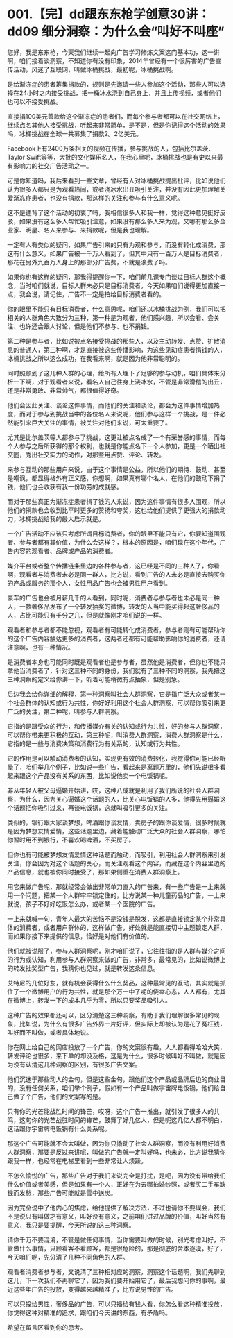 # 001.【完】dd跟东东枪学创意30讲：dd09 细分洞察：为什么会“叫好不叫座”

您好，我是东东枪，今天我们继续一起向广告学习修炼文案这门基本功，这一讲啊，咱们接着谈洞察，不知道你有没有印象，2014年曾经有一个很厉害的广告宣传活动，风迷了互联网，叫做冰桶挑战，最初呢，冰桶挑战啊。

是给渐冻症的患者筹集捐款的，规则是先邀请一些人参加这个活动，那些人可以选择在24小时之内接受挑战，把一桶冰水浇到自己身上，并且上传视频，或者他们也可以不接受挑战。

直接捐100美元善款给这个渐冻症的患者们，而每个参与者都可以在社交网络上，继续点名其他人接受挑战，听起来非常简单，是不是，但是你记得这个活动的效果吗，冰桶挑战在全球一共募集了捐款2。2亿美元。

Facebook上有2400万条相关的视频在传播，参与挑战的人，包括比尔盖茨、Taylor Swift等等，大批的文化娱乐名人，在我心里呢，冰桶挑战也是有史以来最有影响力的社交广告活动之一。

可是你知道吗，我后来看到一些文章，曾经有人对冰桶挑战提出批评，比如说他们认为很多人都只是为观看热闹，或者浇冰水出丑吸引关注，并没有因此更加理解关爱渐冻症患者，也没有捐款，那这样的关注和参与有什么意义呢。

这不是违背了这个活动的初衷了吗，我相信很多人和我一样，觉得这种意见挺好反驳，如果没有这么多人帮忙吸引注意，如果没有那么多人来为观，又哪有那么多企业家、明星、名人来参与、来捐款呢，但是我也理解。

一定有人有类似的疑问，如果广告引来的只有为观和参与，而没有转化成消费，那这有什么意义，如果广告被一千万人看到了，但其中只有一百万人是目标消费者，那花在另外九百万人身上的那部分广告费，不就是浪费了吗。

如果你也有这样的疑问，那我得提醒你一下，咱们前几课专门谈过目标人群这个概念，当时咱们就说，目标人群未必只是目标消费者，今天如果咱们说得更加直接一点，我会说，请记住，广告不一定是拍给目标消费者看的。

你的眼里不能只有目标消费者，什么意思呢，咱们还以冰桶挑战为例，我们可以把相关的人群角色大致分为三种，第一种是为观者，他们感兴趣，所以会看、会关注、也许还会跟人讨论，但是他们不参与、也不捐钱。

第二种是参与者，比如说被点名接受挑战的那些人，以及主动转发、点赞、扩散消息的普通人，第三种啊，才是直接被这些传播影响，为这些见动症患者捐钱的人，冰桶挑战之所以这么成功，在我看来啊，就是因为他非常聪明的。

同时照顾到了这几种人群的心理，给所有人埋下了足够的参与动机，咱们具体来分析一下啊，对于观看者来说，看名人自己往身上浇冰水，不管是非常滑稽的出丑，还是非常勇敢、非常帅气，都很值得好奇。

他们会因此关注、谈论这件事情，而他们的关注和谈论，都会为这件事情增加热度，而对于参与到挑战当中的各位名人来说呢，他们参与这样一个挑战，是一件必然能引来巨大关注的事情，被关注对他们来说，可太重要了。

尤其是比尔盖茨等人都参与了挑战，这更让被点名成了一个有荣誉感的事情，而每个人参与之后所获得的那个权利，也就是你能点名下一个人参加，更是一个晒出社交圈，秀出社交实力的动作，对那些用点赞、评论、转发。

来参与互动的那些用户来说，由于这个事情是公益，所以他们的期待、鼓动、甚至是嘲讽，都显得格外有正义感，你想啊，如果真有哪个名人，在他们的鼓动下捐了钱，他们也会收获有我一份功劳的成就感。

而对于那些真正为渐冻症患者捐了钱的人来说，因为这件事情有很多人围观，所以他们的捐款也会收到比平时更多的赞扬和夸奖，这也给他们提供了更强大的捐款动力，冰桶挑战给我的最大启示就是。

一个广告活动不应该只考虑所谓目标消费者，你的眼里不能只有它，你要知道围观者、参与者都有其价值，为什么会这样？，根本的原因是，咱们现在这个年代，广告内容的观看者、品牌或产品的消费者。

媒介平台或者整个传播链条里边的各种参与者，这已经是不同的三种人了，你看啊，观看者与消费者未必是同一群人，比方说，看到广告的人未必是直接去购买你的产品或服务的那个人，女性用品广告也会被男性用户看到。

豪车的广告也会被月薪几千的人看到，同时呢，消费者与参与者也未必是同一种人，一款奢侈品发布了一个转发抽奖的微博，转发的人当中能买得起这奢侈品的人，占比可能只有千分之几，但是就像刚才咱们说的一样。

观看者和参与者都不能忽视，观看者有可能转化成消费者，参与者则有可能帮助你的这个广告内容触达更多的消费者，这两者还都有可能帮助影响你的消费者，还请注意啊，也有一种情况。

是消费者本身也可能同时既是观看者也是参与者，虽然他是消费者，但你也不能只拿他当消费者了，针对这三种不同的身份，我们就有了三种不同的洞察，我先把这三种洞察的定义给你讲一下，听着可能稍微有点抽象，但是别急。

后边我会给你详细的解释，第一种洞察叫社会人群洞察，它是指广泛大众或者某一个社会群体的认知或行为共性，你好好利用这个社会人群洞察，可以帮你吸引来更广泛的关注，第二种呢，叫参与人群洞察。

它指的是跟受众的行为，和传播媒介有关的认知或行为共性，好的参与人群洞察，可以帮你带来更积极的互动，第三种呢，叫消费人群洞察，消费人群洞察是什么，它指的是一些与消费决策和消费行为有关系的，认知或行为共性。

它的作用是可以触动消费者的认知，实现更有效的消费转化，我觉得你可能已经听晕了，咱们举几个例子，比如说一些广告，看起来是离题万里的，他们先说很多看起来跟这个产品没有关系的东西，比如说他卖一个电饭锅呢。

非从年轻人被父母逼婚开始讲，哎，这种八成就是利用了我们所说的社会人群洞察，为什么，因为关心逼婚这个话题的人，比关心电饭锅的人多，他得先用逼婚这个话题把你吸引过来，再谈电饭锅，这就叫吸引更多的关注。

类似的，银行跟大家谈梦想，啤酒跟你谈友情，卖房子的跟你谈爱情，很多时候就是因为梦想友情爱情，这些话题里边，藏着能触动广泛大众的社会人群洞察，哪怕你暂时用不到银行，不喜欢喝啤酒，不买房子。

但你也有可能被梦想友情爱情这种话题而触动，而吸引，利用社会人群洞察来引发关注，你会因为对这个话题的关心，而关注观看这个内容，而藏在这个内容里边的产品信息，就也被你同时接受了，那如果侧重在消费人群洞察上。

用它来做广告呢，那就经常会做出非常单刀直入的广告来，有一些广告是一上来就用一个问题，把某一个人群牢牢锁定住的，比方说某一种儿童药品的广告，一上来就说，孩子不好好吃饭怎么办，或者某一个医院的广告。

一上来就喊一句，青年人最大的苦恼不是没钱是脱发，这都是直接锁定某个非常具体的消费者，或者用户群体的，这样做广告，好处就是能直接切中主题锁定人群，而如果你接下来提供的信息，恰好是对他们有价值的。

他们就被说服了，参与人群洞察呢，刚才咱们说了，它往往指的是人群与媒介之间的行为或认知，利用参与人群洞察来做的广告，非常多，最常见的，比如说微博上的转发抽奖型广告，我猜你也见过，就是转发这条信息。

艾特尼的几位好友，就有机会获得什么什么奖品，这种最常见的互动，其实就是抓住了一个微博用户的行为共性，就是那个万一中了呢的侥幸心态，人人都有，尤其在微博上，转发一下的成本几乎为零，所以只要奖品吸引人。

这种广告的效果都还可以，区分清楚这三种洞察，有助于我们理解很多常见的现象，比如说，为什么有很多广告外界一片好评，但实际上却被认为是花了冤枉钱，叫好而不叫做，或者具体地说。

你在网上给自己的网店投放了一个广告，你的文案很有趣，人人都看得哈哈大笑，转发评论也很多，来下单的却没及格，这是为什么，很多时候叫好不叫做，就是因为没有认清这几种洞察的区别，有很多广告文案。

他们沉迷于那些动人的金句，但是这些金句，跟他们这个产品或品牌后边的商业目的，没有任何关系，咱们举个例子，假如有一个产品叫做宇宙牌电饭锅，他们给自己做了个广告，他们的文案写的是。

只有你的光芒能战胜时间的锋芒，哎呀，这个广告一推出，就引发了很多人的共鸣，这句你的光芒战胜时间的锋芒，鼓舞了好几亿人，但是呢这几亿人都不明白，这话跟你宇宙牌电饭锅有什么关系呢。

那这个广告可能就不会太叫做，因为你只撬动了社会人群洞察，而没有利用好消费人群洞察，那要是反过来讲呢，叫做的广告就一定叫好吗，也未必，比方说我猜你跟我一样，也经常在电梯里看到一些非常让人烦躁。

不怎么愉悦的广告，那些广告对于我们来说完全是打扰，是吧，因为没有带给我们什么价值或者美感，但是如果有一个人，正好在为去哪拍婚纱照，或者买二手车缺钱而发愁，那些广告可能就是雪中送炭。

因为完全说中了他内心的焦虑，给他提供了解决方法，不过也请你不要误会，我们不是说只有叫做才有意义，叫好没有意义，之前咱们讲过品牌的价值，叫好当然有意义，我只是要提醒，今天所说的这三种洞察。

请你千万不要混淆，不管是做任何事情，当你需要叫做的时候，别光考虑叫好，不管做什么事情，只顾看客不看顾客，都是很危险的，那是彻底的舍本逐漠，好了，今天咱们呢，先分清了几种不同角色的人群。

观看者消费者参与者，又说清了三种相对应的洞察，洞察这个话题啊，我们先聊到这儿，下一次我们不再聊它了，因为我们要开始用它了，最后我想问你的事啊，最近这些年广告的投放，变得越来越精准了，比方说男性的广告。

可以只投给男性，奢侈品的广告，可以只播给有钱人看，你怎么看这种精准投放，你觉得这种对精准的追求，跟咱们今天讲的东西，有矛盾吗。

希望在留言区看到你的思考。